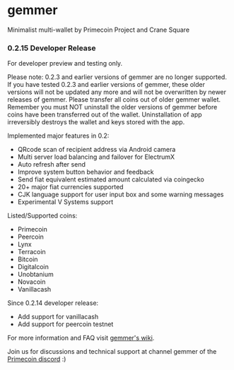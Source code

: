 # gemmer
Minimalist multi-wallet by Primecoin Project and Crane Square

### 0.2.15 Developer Release

For developer preview and testing only.

Please note: 0.2.3 and earlier versions of gemmer are no longer supported.
If you have tested 0.2.3 and earlier versions of gemmer, these older
versions will not be updated any more and will not be overwritten by newer
releases of gemmer. Please transfer all coins out of older gemmer wallet.
Remember you must NOT uninstall the older versions of gemmer before coins
have been transferred out of the wallet. Uninstallation of app irreversibly
destroys the wallet and keys stored with the app.

Implemented major features in 0.2:

* QRcode scan of recipient address via Android camera
* Multi server load balancing and failover for ElectrumX
* Auto refresh after send
* Improve system button behavior and feedback
* Send fiat equivalent estimated amount calculated via coingecko
* 20+ major fiat currencies supported
* CJK language support for user input box and some warning messages
* Experimental V Systems support

Listed/Supported coins:

* Primecoin
* Peercoin
* Lynx
* Terracoin
* Bitcoin
* Digitalcoin
* Unobtanium
* Novacoin
* Vanillacash

Since 0.2.14 developer release:

* Add support for vanillacash
* Add support for peercoin testnet

For more information and FAQ visit [gemmer's wiki](https://github.com/primecoin/gemmer/wiki).

Join us for discussions and technical support at channel gemmer of the [Primecoin discord](https://discord.gg/g9mctgx) :)
